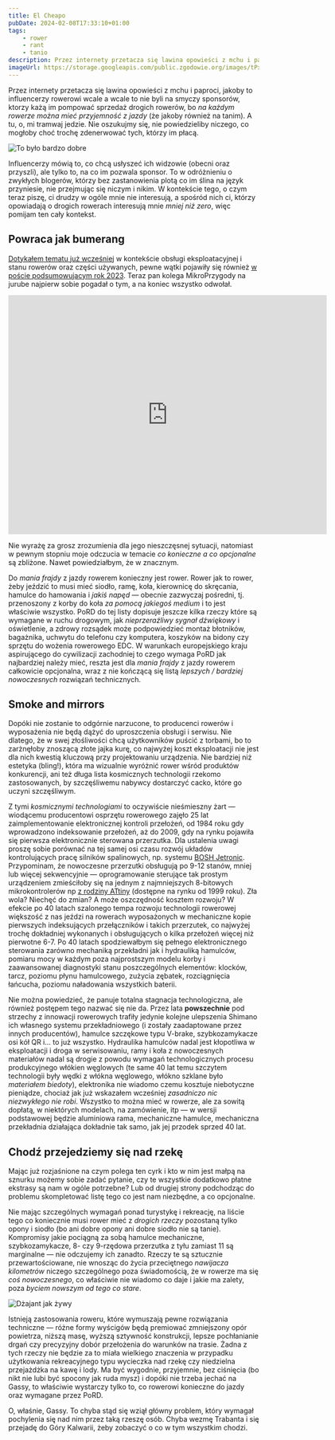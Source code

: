 ```yaml
---
title: El Cheapo
pubDate: 2024-02-08T17:33:10+01:00
tags:
    - rower
    - rant
    - tanio
description: Przez internety przetacza się lawina opowieści z mchu i paproci, jakoby to influencerzy rowerowi wcale a wcale to nie byli na smyczy sponsorów, ktorzy każą im pompować sprzedaż drogich rowerów, bo _na każdym rowerze można mieć przyjemność z jazdy_ (że jakoby również na tanim). A tu, o, mi tramwaj jedzie. Nie oszukujmy się, nie powiedzieliby niczego, co mogłoby choć trochę zdenerwować tych, którzy im płacą.
imageUrl: https://storage.googleapis.com/public.zgodowie.org/images/tPxoDhWh.jpg
---
```


Przez internety przetacza się lawina opowieści z mchu i paproci, jakoby to influencerzy rowerowi wcale a wcale to nie byli na smyczy sponsorów, ktorzy każą im pompować sprzedaż drogich rowerów, bo _na każdym rowerze można mieć przyjemność z jazdy_ (że jakoby również na tanim). A tu, o, mi tramwaj jedzie. Nie oszukujmy się, nie powiedzieliby niczego, co mogłoby choć trochę zdenerwować tych, którzy im płacą.

![To było bardzo dobre](https://storage.googleapis.com/public.zgodowie.org/images/tPxoDhWh.jpg)

Influencerzy mówią to, co chcą usłyszeć ich widzowie (obecni oraz przyszli), ale tylko to, na co im pozwala sponsor. To w odróżnieniu o zwykłych blogerów, którzy bez zastanowienia plotą co im ślina na język przyniesie, nie przejmując się niczym i nikim. W kontekście tego, o czym teraz piszę, ci drudzy w ogóle mnie nie interesują, a spośród nich ci, którzy opowiadają o drogich rowerach interesują mnie _mniej niż zero_, więc pomijam ten cały kontekst.

## Powraca jak bumerang

[Dotykałem tematu już wcześniej](/blog/2023/11/tanie-rowery-to-szmelc) w kontekście obsługi eksploatacyjnej i stanu rowerów oraz części używanych, pewne wątki pojawiły się również [w poście podsumowującym rok 2023](/blog/2023/12/2023-roweringowe-podsumowanie). Teraz pan kolega MikroPrzygody na jurube najpierw sobie pogadał o tym, a na koniec wszystko odwołał.

<div class="center"><iframe width="640" height="480" src="https://www.youtube-nocookie.com/embed/qLnOvanbkNA?si=CbbhAvh8p3lSOlLR" title="YouTube video player" frameborder="0" allow="accelerometer; autoplay; clipboard-write; encrypted-media; gyroscope; picture-in-picture; web-share" allowfullscreen></iframe></div>

Nie wyrażę za grosz zrozumienia dla jego nieszczęsnej sytuacji, natomiast w pewnym stopniu moje odczucia w temacie _co konieczne a co opcjonalne_ są zbliżone. Nawet powiedziałbym, że w znacznym.

Do _mania frajdy_ z jazdy rowerem konieczny jest rower. Rower jak to rower, żeby jeździć to musi mieć siodło, ramę, koła, kierownicę do skręcania, hamulce do hamowania i _jakiś napęd_ &mdash; obecnie zazwyczaj pośredni, tj. przenoszony z korby do koła _za pomocą jakiegoś medium_ i to jest właściwie wszystko. PoRD do tej listy dopisuje jeszcze kilka rzeczy które są wymagane w ruchu drogowym, jak _nieprzeraźliwy sygnał dźwiękowy_ i oświetlenie, a zdrowy rozsądek może podpowiedzieć montaż błotników, bagażnika, uchwytu do telefonu czy komputera, koszyków na bidony czy sprzętu do wożenia rowerowego EDC. W warunkach europejskiego kraju aspirującego do cywilizacji zachodniej to czego wymaga PoRD jak najbardziej należy mieć, reszta jest dla _mania frajdy_ z jazdy rowerem całkowicie opcjonalna, wraz z nie kończącą się listą _lepszych / bardziej nowoczesnych_ rozwiązań technicznych.

## Smoke and mirrors

Dopóki nie zostanie to odgórnie narzucone, to producenci rowerów i wyposażenia nie będą dążyć do uproszczenia obsługi i serwisu. Nie dlatego, że w swej złośliwości chcą użytkowników puścić z torbami, bo to zarżnęłoby znoszącą złote jajka kurę, co najwyżej koszt eksploatacji nie jest dla nich kwestią kluczową przy projektowaniu urządzenia. Nie bardziej niż estetyka (bling!), która ma wizualnie wyróżnić rower wśród produktów konkurencji, ani też długa lista kosmicznych technologii rzekomo zastosowanych, by szczęśliwemu nabywcy dostarczyć cacko, które go uczyni szczęśliwym.

Z tymi _kosmicznymi technologiami_ to oczywiście nieśmieszny żart &mdash; wiodącemu producentowi osprzętu rowerowego zajęło 25 lat zaimplementowanie elektronicznej kontroli przełożeń, od 1984 roku gdy wprowadzono indeksowanie przełożeń, aż do 2009, gdy na rynku pojawiła się pierwsza elektronicznie sterowana przerzutka. Dla ustalenia uwagi proszę sobie porównać na tej samej osi czasu rozwój układów kontrolujących pracę silników spalinowych, np. systemu [BOSH Jetronic](https://en.wikipedia.org/wiki/Jetronic). Przypominam, że nowoczesne przerzutki obsługują po 9-12 stanów, mniej lub więcej sekwencyjnie &mdash; oprogramowanie sterujące tak prostym urządzeniem zmieściłoby się na jednym z najmniejszych 8-bitowych mikrokontrolerów np [z rodziny ATtiny](https://en.wikipedia.org/wiki/ATtiny_microcontroller_comparison_chart) (dostępne na rynku od 1999 roku). Zła wola? Niechęć do zmian? A może oszczędność kosztem rozwoju? W efekcie po 40 latach szalonego tempa rozwoju technologii rowerowej większość z nas jeździ na rowerach wyposażonych w mechaniczne kopie pierwszych indeksujących przełączników i takich przerzutek, co najwyżej trochę dokładniej wykonanych i obsługujących o kilka przełożeń więcej niż pierwotne 6-7. Po 40 latach spodziewałbym się pełnego elektronicznego sterowania zarówno mechaniką przekładni jak i hydrauliką hamulców, pomiaru mocy w każdym poza najprostszym modelu korby i zaawansowanej diagnostyki stanu poszczególnych elementów: klocków, tarcz, poziomu płynu hamulcowego, zużycia zębatek, rozciągnięcia łańcucha, poziomu naładowania wszystkich baterii.

Nie można powiedzieć, że panuje totalna stagnacja technologiczna, ale również postępem tego nazwać się nie da. Przez lata **powszechnie** pod strzechy z innowacji rowerowych trafiły jedynie kolejne ulepszenia Shimano ich własnego systemu przekładniowego (i zostały zaadaptowane przez innych producentów), hamulce szczękowe typu V-brake, szybkozamykacze osi kół QR i... to już wszystko. Hydraulika hamulców nadal jest kłopotliwa w eksploatacji i droga w serwisowaniu, ramy i koła z nowoczesnych materiałów nadal są drogie z powodu wymagań technologicznych procesu produkcyjnego włókien węglowych (te same 40 lat temu szczytem technologii były wędki z włókna węglowego, włókno szklane było _materiałem biedoty_), elektronika nie wiadomo czemu kosztuje niebotyczne pieniądze, chociaż jak już wskazałem wcześniej _zasadniczo nic niezwykłego nie robi_. Wszystko to można mieć w rowerze, ale za sowitą dopłatą, w niektórych modelach, na zamówienie, itp &mdash; w wersji podstawowej będzie aluminiowa rama, mechaniczne hamulce, mechaniczna przekładnia działająca dokładnie tak samo, jak jej przodek sprzed 40 lat.

## Chodź przejedziemy się nad rzekę

Mając już rozjaśnione na czym polega ten cyrk i kto w nim jest małpą na sznurku możemy sobie zadać pytanie, czy te wszystkie dodatkowo płatne ekstrasy są nam w ogóle potrzebne? Lub od drugiej strony podchodząc do problemu skompletować listę tego co jest nam niezbędne, a co opcjonalne.

Nie mając szczególnych wymagań ponad turystykę i rekreację, na liście tego co koniecznie musi rower mieć z _drogich rzeczy_ pozostaną tylko opony i siodło (bo ani dobre opony ani dobre siodło nie są tanie). Kompromisy jakie pociągną za sobą hamulce mechaniczne, szybkozamykacze, 8- czy 9-rzędowa przerzutka z tyłu zamiast 11 są marginalne &mdash; nie odczujemy ich zanadto. Rzeczy te są sztucznie przewartościowane, nie wnosząc do życia przeciętnego _nawijacza kilometrów_ niczego szczególnego poza świadomością, że w rowerze ma się _coś nowoczesnego_, co właściwie nie wiadomo co daje i jakie ma zalety, poza _byciem nowszym od tego co stare_.

![Dżajant jak żywy](https://storage.googleapis.com/public.zgodowie.org/images/E8wG3ILh.jpg)

Istnieją zastosowania roweru, które wymuszają pewne rozwiązania techniczne &mdash; różne formy wyścigów będą premiować zmniejszony opór powietrza, niższą masę, wyższą sztywność konstrukcji, lepsze pochłanianie drgań czy precyzyjny dobór przełożenia do warunków na trasie. Żadna z tych rzeczy nie będzie za to miała wielkiego znaczenia w przypadku użytkowania rekreacyjnego typu wycieczka nad rzekę czy niedzielna przejażdżka na kawę i lody. Ma być wygodnie, przyjemnie, bez ciśnięcia (bo nikt nie lubi być spocony jak ruda mysz) i dopóki nie trzeba jechać na Gassy, to właściwie wystarczy tylko to, co rowerowi konieczne do jazdy oraz wymagane przez PoRD.

O, właśnie, Gassy. To chyba stąd się wziął główny problem, który wymagał pochylenia się nad nim przez taką rzeszę osób. Chyba wezmę Trabanta i się przejadę do Góry Kalwarii, żeby zobaczyć o co w tym wszystkim chodzi.
